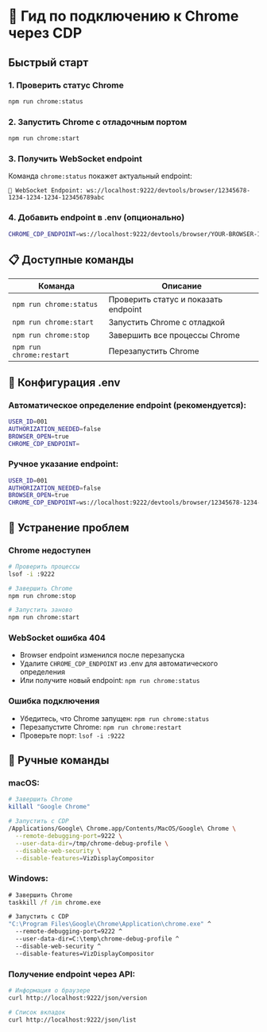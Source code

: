 # 🔌 Гид по подключению к Chrome через CDP

## Быстрый старт

### 1. Проверить статус Chrome
```bash
npm run chrome:status
```

### 2. Запустить Chrome с отладочным портом
```bash
npm run chrome:start
```

### 3. Получить WebSocket endpoint
Команда `chrome:status` покажет актуальный endpoint:
```
🔌 WebSocket Endpoint: ws://localhost:9222/devtools/browser/12345678-1234-1234-1234-123456789abc
```

### 4. Добавить endpoint в .env (опционально)
```bash
CHROME_CDP_ENDPOINT=ws://localhost:9222/devtools/browser/YOUR-BROWSER-ID
```

## 📋 Доступные команды

| Команда | Описание |
|---------|----------|
| `npm run chrome:status` | Проверить статус и показать endpoint |
| `npm run chrome:start` | Запустить Chrome с отладкой |
| `npm run chrome:stop` | Завершить все процессы Chrome |
| `npm run chrome:restart` | Перезапустить Chrome |

## 🔧 Конфигурация .env

### Автоматическое определение endpoint (рекомендуется):
```bash
USER_ID=001
AUTHORIZATION_NEEDED=false
BROWSER_OPEN=true
CHROME_CDP_ENDPOINT=
```

### Ручное указание endpoint:
```bash
USER_ID=001
AUTHORIZATION_NEEDED=false
BROWSER_OPEN=true
CHROME_CDP_ENDPOINT=ws://localhost:9222/devtools/browser/12345678-1234-1234-1234-123456789abc
```

## 🐛 Устранение проблем

### Chrome недоступен
```bash
# Проверить процессы
lsof -i :9222

# Завершить Chrome
npm run chrome:stop

# Запустить заново
npm run chrome:start
```

### WebSocket ошибка 404
- Browser endpoint изменился после перезапуска
- Удалите `CHROME_CDP_ENDPOINT` из .env для автоматического определения
- Или получите новый endpoint: `npm run chrome:status`

### Ошибка подключения
- Убедитесь, что Chrome запущен: `npm run chrome:status`
- Перезапустите Chrome: `npm run chrome:restart`
- Проверьте порт: `lsof -i :9222`

## 📡 Ручные команды

### macOS:
```bash
# Завершить Chrome
killall "Google Chrome"

# Запустить с CDP
/Applications/Google\ Chrome.app/Contents/MacOS/Google\ Chrome \
  --remote-debugging-port=9222 \
  --user-data-dir=/tmp/chrome-debug-profile \
  --disable-web-security \
  --disable-features=VizDisplayCompositor
```

### Windows:
```cmd
# Завершить Chrome
taskkill /f /im chrome.exe

# Запустить с CDP
"C:\Program Files\Google\Chrome\Application\chrome.exe" ^
  --remote-debugging-port=9222 ^
  --user-data-dir=C:\temp\chrome-debug-profile ^
  --disable-web-security ^
  --disable-features=VizDisplayCompositor
```

### Получение endpoint через API:
```bash
# Информация о браузере
curl http://localhost:9222/json/version

# Список вкладок
curl http://localhost:9222/json/list
``` 